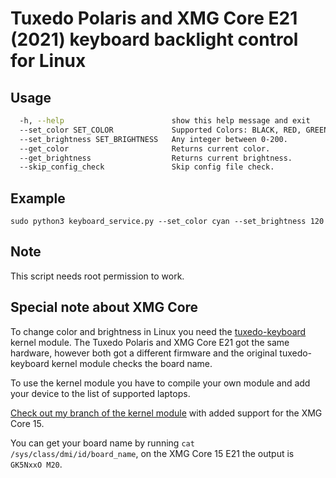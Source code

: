 # Tuxedo Polaris and XMG Core E21 (2021) keyboard backlight control for Linux

## Usage
```bash
  -h, --help                        show this help message and exit
  --set_color SET_COLOR             Supported Colors: BLACK, RED, GREEN, BLUE, YELLOW, MAGENTA, CYAN, WHITE
  --set_brightness SET_BRIGHTNESS   Any integer between 0-200.
  --get_color                       Returns current color.
  --get_brightness                  Returns current brightness.
  --skip_config_check               Skip config file check.
```
## Example
`sudo python3 keyboard_service.py --set_color cyan --set_brightness 120`

## Note
This script needs root permission to work.

## Special note about XMG Core
To change color and brightness in Linux you need the [tuxedo-keyboard](https://github.com/tuxedocomputers/tuxedo-keyboard) kernel module. 
The Tuxedo Polaris and XMG Core E21 got the same hardware, however both got a different firmware and the original tuxedo-keyboard kernel module
checks the board name.

To use the kernel module you have to compile your own module and add your device to the list of supported laptops. 

[Check out my branch of the kernel module](https://github.com/corus87/tuxedo-keyboard/blob/fbf0b2ed79af0a11805e53a2fb7d2bc89b83a04f/src/uniwill_keyboard.h#L458) with added support for the XMG Core 15.

You can get your board name by running `cat /sys/class/dmi/id/board_name`, on the XMG Core 15 E21 the output is `GK5NxxO M20`. 

